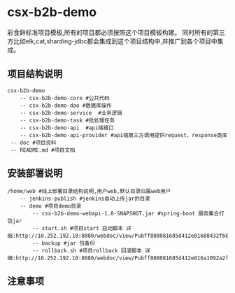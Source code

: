 # csx-b2b-demo

彩食鲜标准项目模板,所有的项目都必须按照这个项目模板构建。
同时所有的第三方比如elk,cat,sharding-jdbc都会集成到这个项目结构中,并推广到各个项目中集成。

## 项目结构说明
```
csx-b2b-demo
    -- csx-b2b-demo-core #公共代码
    -- csx-b2b-demo-dao #数据库操作
    -- csx-b2b-demo-service  #业务逻辑
    -- csx-b2b-demo-task #批处理任务
    -- csx-b2b-demo-api  #api端接口
    -- csx-b2b-demo-api-provider #api端第三方调用提供request，response类库
 -- doc #项目资料
 -- README.md #项目文档
```

## 安装部署说明
```
/home/web #线上部署目录结构说明,用户web,默认目录归属web用户
    -- jenkins-publish #jenkins自动上传jar的目录
    -- demo #项目demo目录
        -- csx-b2b-demo-webapi-1.0-SNAPSHOT.jar #spring-boot 服务集合打包jar
        -- start.sh #项目start 启动脚本 详细:http://10.252.192.10:8080/webdoc/view/Pubff808081685d412e01688432f6080311.html
        -- backup #jar 包备份
        -- rollback.sh #项目rollback 回滚脚本 详细:http://10.252.192.10:8080/webdoc/view/Pubff808081685d412e016a1092a2f5101a.html
```


## 注意事项